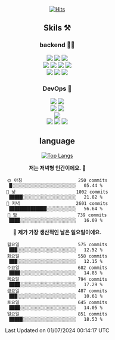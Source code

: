 <div align="center">

[![Hits](https://hits.seeyoufarm.com/api/count/incr/badge.svg?url=https%3A%2F%2Fgithub.com%2Fzxcv9203%2Fhit-counter&count_bg=%23FF7272&title_bg=%23324C2E&icon=codeigniter.svg&icon_color=%23DD5B5B&title=%EB%B0%A9%EB%AC%B8%EC%9E%90&edge_flat=false)](https://hits.seeyoufarm.com)
  
## Skils ⚒️
### backend 🧑‍💻
  
<img src="https://img.shields.io/badge/Java-FF6600?style=flat-square&logo=buymeacoffee&logoColor=white"/>
<img src="https://img.shields.io/badge/Go-0099FF?style=flat-square&logo=go&logoColor=white"/>
<img src="https://img.shields.io/badge/Kotlin-7F52FF?style=flat-square&logo=kotlin&logoColor=white"/>
  
  
<br />
  
<img src="https://img.shields.io/badge/Spring-339933?style=flat-square&logo=Spring&logoColor=white"/>
<img src="https://img.shields.io/badge/Spring Boot-339933?style=flat-square&logo=Spring Boot&logoColor=white"/>
<img src="https://img.shields.io/badge/Spring Security-339933?style=flat-square&logo=Spring Security&logoColor=white"/>
  
<img src="https://img.shields.io/badge/Spring Data JPA-339933?style=flat-square&logo=Hibernate&logoColor=white"/>

<br />
  
  <img src="https://img.shields.io/badge/mysql-0099FF?style=flat-square&logo=mysql&logoColor=white"/>
  <img src="https://img.shields.io/badge/mariadb-0099FF?style=flat-square&logo=mariadb&logoColor=white"/>
  <img src="https://img.shields.io/badge/mongoDB-47A248?style=flat-square&logo=mongodb&logoColor=white"/>
  
  
### DevOps 🚀
  
  <img src="https://img.shields.io/badge/docker-2496ED?style=flat-square&logo=docker&logoColor=white"/>
  <img src="https://img.shields.io/badge/kubernetes-326CE5?style=flat-square&logo=kubernetes&logoColor=white"/>
  
  <br />
  
  <img src="https://img.shields.io/badge/Github Actions-2088FF?style=flat-square&logo=githubactions&logoColor=white"/>
  <img src="https://img.shields.io/badge/Jenkins-D24939?style=flat-square&logo=jenkins&logoColor=white"/>
  
  
  <br />
  <img src="https://img.shields.io/badge/terraform-7B42BC?style=flat-square&logo=terraform&logoColor=white"/>
  
  <br />
  <img src="https://img.shields.io/badge/Amazon AWS-232F3E?style=flat-square&logo=Amazon AWS&logoColor=white"/>

  <img src="https://img.shields.io/badge/GCP-4285F4?style=flat-square&logo=googlecloud&logoColor=white"/>
  <img src="https://img.shields.io/badge/NCP-03C75A?style=flat-square&logo=naver&logoColor=white"/>
  
  
## language

[![Top Langs](https://github-readme-stats.vercel.app/api/top-langs/?username=zxcv9203&hide=html&exclude_repo=zxcv9203.github.io,golB&theme=grate-gatsby)](https://github.com/zxcv9203/github-readme-stats)
  
<!--START_SECTION:waka-->
**저는 저녁형 인간이에요. 🦉** 

```text
🌞 아침                     250 commits         █░░░░░░░░░░░░░░░░░░░░░░░░   05.44 % 
🌆 낮　                     1002 commits        █████░░░░░░░░░░░░░░░░░░░░   21.82 % 
🌃 저녁                     2601 commits        ██████████████░░░░░░░░░░░   56.64 % 
🌙 밤　                     739 commits         ████░░░░░░░░░░░░░░░░░░░░░   16.09 % 
```
📅 **제가 가장 생산적인 날은 일요일이에요.** 

```text
월요일                      575 commits         ███░░░░░░░░░░░░░░░░░░░░░░   12.52 % 
화요일                      558 commits         ███░░░░░░░░░░░░░░░░░░░░░░   12.15 % 
수요일                      682 commits         ████░░░░░░░░░░░░░░░░░░░░░   14.85 % 
목요일                      794 commits         ████░░░░░░░░░░░░░░░░░░░░░   17.29 % 
금요일                      487 commits         ███░░░░░░░░░░░░░░░░░░░░░░   10.61 % 
토요일                      645 commits         ████░░░░░░░░░░░░░░░░░░░░░   14.05 % 
일요일                      851 commits         █████░░░░░░░░░░░░░░░░░░░░   18.53 % 
```



 Last Updated on 01/07/2024 00:14:17 UTC
<!--END_SECTION:waka-->
  
</div>

